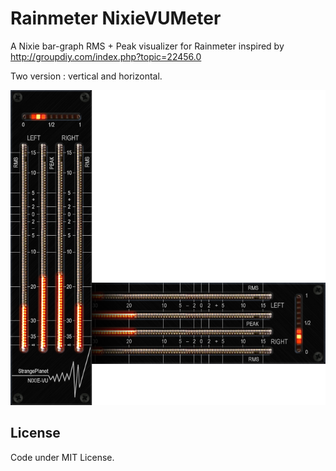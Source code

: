 # Rainmeter NixieVUMeter

A Nixie bar-graph RMS + Peak visualizer for Rainmeter inspired by http://groupdiy.com/index.php?topic=22456.0

Two version : vertical and horizontal.

![Preview](Preview.png)


## License

Code under MIT License.